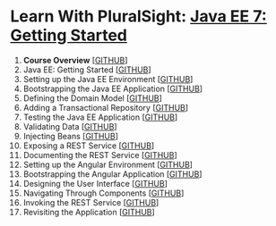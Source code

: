 # Learn With PluralSight: [Java EE 7: Getting Started][course]

1. **Course Overview** [[GITHUB][m01.gh]]
2. Java EE: Getting Started [[GITHUB][m02.gh]]
3. Setting up the Java EE Environment [[GITHUB][m03.gh]]
4. Bootstrapping the Java EE Application [[GITHUB][m04.gh]]
5. Defining the Domain Model [[GITHUB][m05.gh]]
6. Adding a Transactional Repository [[GITHUB][m06.gh]]
7. Testing the Java EE Application [[GITHUB][m07.gh]]
8. Validating Data [[GITHUB][m08.gh]]
9. Injecting Beans [[GITHUB][m09.gh]]
10. Exposing a REST Service [[GITHUB][m10.gh]]
11. Documenting the REST Service [[GITHUB][m11.gh]]
12. Setting up the Angular Environment [[GITHUB][m12.gh]]
13. Bootstrapping the Angular Application [[GITHUB][m13.gh]]
14. Designing the User Interface [[GITHUB][m14.gh]]
15. Navigating Through Components [[GITHUB][m15.gh]]
16. Invoking the REST Service [[GITHUB][m16.gh]]
17. Revisiting the Application [[GITHUB][m17.gh]]

[course]: https://app.pluralsight.com/library/courses/java-ee-getting-started
[m01.gh]: https://github.com/reinielfc/lrn-ps-jee7-getting-started/tree/main
[m02.gh]: https://github.com/reinielfc/lrn-ps-jee7-getting-started/tree/02-JavaEE-GettingStarted
[m03.gh]: https://github.com/reinielfc/lrn-ps-jee7-getting-started/tree/03-SettingUpTheJavaEeEnvironment
[m04.gh]: https://github.com/reinielfc/lrn-ps-jee7-getting-started/tree/04-BootstrappingTheJavaEeApplication
[m05.gh]: https://github.com/reinielfc/lrn-ps-jee7-getting-started/tree/05-DefiningTheDomainModel
[m06.gh]: https://github.com/reinielfc/lrn-ps-jee7-getting-started/tree/06-AddingATransactionalRepositoryzoom
[m07.gh]: https://github.com/reinielfc/lrn-ps-jee7-getting-started/tree/07-TestingTheJavaEeApplication
[m08.gh]: https://github.com/reinielfc/lrn-ps-jee7-getting-started/tree/08-ValidatingData
[m09.gh]: https://github.com/reinielfc/lrn-ps-jee7-getting-started/tree/09-InjectingBeans
[m10.gh]: https://github.com/reinielfc/lrn-ps-jee7-getting-started/tree/10-ExposingARestService
[m11.gh]: https://github.com/reinielfc/lrn-ps-jee7-getting-started/tree/11-DocumentingTheRestService
[m12.gh]: https://github.com/reinielfc/lrn-ps-jee7-getting-started/tree/12-SettingUpTheAngularEnvironment
[m13.gh]: https://github.com/reinielfc/lrn-ps-jee7-getting-started/tree/13-BootstrappingTheAngularApplication
[m14.gh]: https://github.com/reinielfc/lrn-ps-jee7-getting-started/tree/14-DesigningTheUserInterface
[m15.gh]: https://github.com/reinielfc/lrn-ps-jee7-getting-started/tree/15-NavigatingThroughComponents
[m16.gh]: https://github.com/reinielfc/lrn-ps-jee7-getting-started/tree/16-InvokingTheRestService
[m17.gh]: https://github.com/reinielfc/lrn-ps-jee7-getting-started/tree/17-RevisitingTheApplication